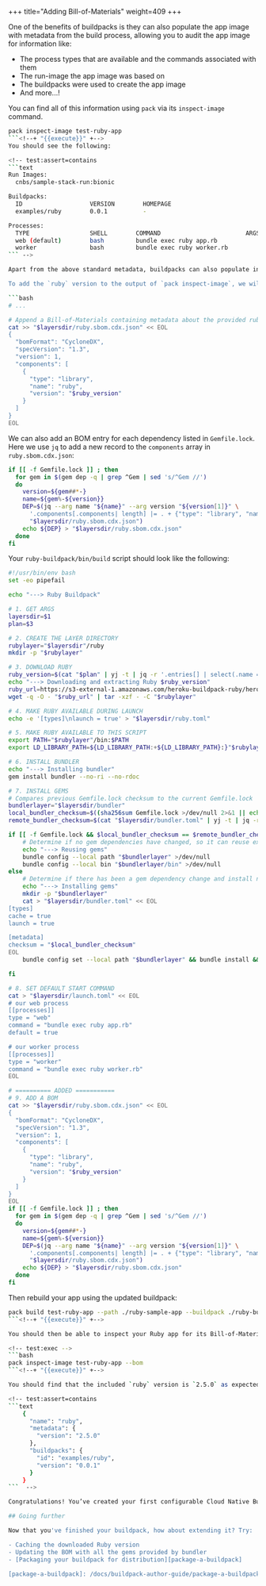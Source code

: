 +++
title="Adding Bill-of-Materials"
weight=409
+++

<!-- test:suite=create-buildpack;weight=9 -->

One of the benefits of buildpacks is they can also populate the app image with metadata from the build process, allowing you to audit the app image for information like:

* The process types that are available and the commands associated with them
* The run-image the app image was based on
* The buildpacks were used to create the app image
* And more...!

You can find all of this information using `pack` via its `inspect-image` command.


<!-- test:exec -->
```bash
pack inspect-image test-ruby-app
```<!--+ "{{execute}}" +-->
You should see the following:

<!-- test:assert=contains
```text
Run Images:
  cnbs/sample-stack-run:bionic

Buildpacks:
  ID                   VERSION        HOMEPAGE
  examples/ruby        0.0.1          -

Processes:
  TYPE                 SHELL        COMMAND                        ARGS
  web (default)        bash         bundle exec ruby app.rb
  worker               bash         bundle exec ruby worker.rb
``` -->

Apart from the above standard metadata, buildpacks can also populate information about the dependencies they have provided in form of a `Bill-of-Materials`. Let's see how we can use this to populate information about the version of `ruby` that was installed in the output app image.

To add the `ruby` version to the output of `pack inspect-image`, we will have to provide a `Bill-of-Materials` (`BOM`) containing this information. There are three "standard" ways to report SBOM data.  You'll need to choose to use on of CycloneDX, SPDX or Syft update the `ruby.sbom.<ext>` (where `<ext>` is the extension appropriate for your BOM standard, one of `cdx.json`, `spdx.json` or `syft.json`) at the end of your `build` script.  Discussion of which BOM format to choose is outside the scope of this tutorial, but we will note that the SBOM format you choose to use is likely to be the output format of any BOM scanner (eg: [`syft cli`](https://github.com/anchore/syft)) you might choose to use.  In this example we will use the CycloneDX json format.

```bash
# ...

# Append a Bill-of-Materials containing metadata about the provided ruby version
cat >> "$layersdir/ruby.sbom.cdx.json" << EOL
{
  "bomFormat": "CycloneDX",
  "specVersion": "1.3",
  "version": 1,
  "components": [
    {
      "type": "library",
      "name": "ruby",
      "version": "$ruby_version"
    }
  ]
}
EOL
```

We can also add an BOM entry for each dependency listed in `Gemfile.lock`.  Here we use `jq` to add a new record to the `components` array in `ruby.sbom.cdx.json`:

```bash
if [[ -f Gemfile.lock ]] ; then
  for gem in $(gem dep -q | grep ^Gem | sed 's/^Gem //')
  do
    version=${gem##*-}
    name=${gem%-${version}}
    DEP=$(jq --arg name "${name}" --arg version "${version[1]}" \
      '.components[.components| length] |= . + {"type": "library", "name": $name, "version": $version}' \
      "$layersdir/ruby.sbom.cdx.json")
    echo ${DEP} > "$layersdir/ruby.sbom.cdx.json"
  done
fi
```

Your `ruby-buildpack/bin/build`<!--+ "{{open}}" +--> script should look like the following:

<!-- test:file=ruby-buildpack/bin/build -->
```bash
#!/usr/bin/env bash
set -eo pipefail

echo "---> Ruby Buildpack"

# 1. GET ARGS
layersdir=$1
plan=$3

# 2. CREATE THE LAYER DIRECTORY
rubylayer="$layersdir"/ruby
mkdir -p "$rubylayer"

# 3. DOWNLOAD RUBY
ruby_version=$(cat "$plan" | yj -t | jq -r '.entries[] | select(.name == "ruby") | .metadata.version')
echo "---> Downloading and extracting Ruby $ruby_version"
ruby_url=https://s3-external-1.amazonaws.com/heroku-buildpack-ruby/heroku-18/ruby-$ruby_version.tgz
wget -q -O - "$ruby_url" | tar -xzf - -C "$rubylayer"

# 4. MAKE RUBY AVAILABLE DURING LAUNCH
echo -e '[types]\nlaunch = true' > "$layersdir/ruby.toml"

# 5. MAKE RUBY AVAILABLE TO THIS SCRIPT
export PATH="$rubylayer"/bin:$PATH
export LD_LIBRARY_PATH=${LD_LIBRARY_PATH:+${LD_LIBRARY_PATH}:}"$rubylayer/lib"

# 6. INSTALL BUNDLER
echo "---> Installing bundler"
gem install bundler --no-ri --no-rdoc

# 7. INSTALL GEMS
# Compares previous Gemfile.lock checksum to the current Gemfile.lock
bundlerlayer="$layersdir/bundler"
local_bundler_checksum=$((sha256sum Gemfile.lock >/dev/null 2>&1 || echo 'DOES_NOT_EXIST') | cut -d ' ' -f 1)
remote_bundler_checksum=$(cat "$layersdir/bundler.toml" | yj -t | jq -r .metadata.checksum 2>/dev/null || echo 'DOES_NOT_EXIST')

if [[ -f Gemfile.lock && $local_bundler_checksum == $remote_bundler_checksum ]] ; then
    # Determine if no gem dependencies have changed, so it can reuse existing gems without running bundle install
    echo "---> Reusing gems"
    bundle config --local path "$bundlerlayer" >/dev/null
    bundle config --local bin "$bundlerlayer/bin" >/dev/null
else
    # Determine if there has been a gem dependency change and install new gems to the bundler layer; re-using existing and un-changed gems
    echo "---> Installing gems"
    mkdir -p "$bundlerlayer"
    cat > "$layersdir/bundler.toml" << EOL
[types]
cache = true
launch = true

[metadata]
checksum = "$local_bundler_checksum"
EOL
    bundle config set --local path "$bundlerlayer" && bundle install && bundle binstubs --all --path "$bundlerlayer/bin"

fi

# 8. SET DEFAULT START COMMAND
cat > "$layersdir/launch.toml" << EOL
# our web process
[[processes]]
type = "web"
command = "bundle exec ruby app.rb"
default = true

# our worker process
[[processes]]
type = "worker"
command = "bundle exec ruby worker.rb"
EOL

# ========== ADDED ===========
# 9. ADD A BOM
cat >> "$layersdir/ruby.sbom.cdx.json" << EOL
{
  "bomFormat": "CycloneDX",
  "specVersion": "1.3",
  "version": 1,
  "components": [
    {
      "type": "library",
      "name": "ruby",
      "version": "$ruby_version"
    }
  ]
}
EOL
if [[ -f Gemfile.lock ]] ; then
  for gem in $(gem dep -q | grep ^Gem | sed 's/^Gem //')
  do
    version=${gem##*-}
    name=${gem%-${version}}
    DEP=$(jq --arg name "${name}" --arg version "${version[1]}" \
      '.components[.components| length] |= . + {"type": "library", "name": $name, "version": $version}' \
      "$layersdir/ruby.sbom.cdx.json")
    echo ${DEP} > "$layersdir/ruby.sbom.cdx.json"
  done
fi
```

Then rebuild your app using the updated buildpack:

<!-- test:exec -->
```bash
pack build test-ruby-app --path ./ruby-sample-app --buildpack ./ruby-buildpack
```<!--+ "{{execute}}" +-->

You should then be able to inspect your Ruby app for its Bill-of-Materials via:

<!-- test:exec -->
```bash
pack inspect-image test-ruby-app --bom
```<!--+ "{{execute}}" +-->

You should find that the included `ruby` version is `2.5.0` as expected.

<!-- test:assert=contains
```text
    {
      "name": "ruby",
      "metadata": {
        "version": "2.5.0"
      },
      "buildpacks": {
        "id": "examples/ruby",
        "version": "0.0.1"
      }
    }
```  -->

Congratulations! You’ve created your first configurable Cloud Native Buildpack that uses detection, image layers, and caching to create an introspectable and runnable OCI image.

## Going further

Now that you've finished your buildpack, how about extending it? Try:

- Caching the downloaded Ruby version
- Updating the BOM with all the gems provided by bundler
- [Packaging your buildpack for distribution][package-a-buildpack]

[package-a-buildpack]: /docs/buildpack-author-guide/package-a-buildpack/
